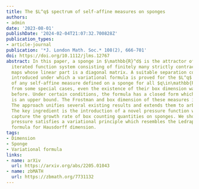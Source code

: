 ```yaml
---
title: The $L^q$ spectrum of self-affine measures on sponges
authors:
- admin
date: '2023-08-01'
publishDate: '2024-02-04T21:07:32.700828Z'
publication_types:
- article-journal
publication: '*J. London Math. Soc.* 108(2), 666-701'
doi: https://doi.org/10.1112/jlms.12767
abstract: In this paper, a sponge in $\mathbb{R}^d$ is the attractor of an
  iterated function system consisting of finitely many strictly contracting affine
  maps whose linear part is a diagonal matrix. A suitable separation condition is
  introduced under which a variational formula is proved for the $L^q$ spectrum
  of any self-affine measure defined on a sponge for all $q\in\mathbb{R}$. Apart
  from some special cases, even the existence of their box dimension was not proved
  before. Under certain conditions, the formula has a closed form which in general
  is an upper bound. The Frostman and box dimension of these measures is also determined.
  The approach unifies several existing results and extends them to arbitrary dimensions.
  The key ingredient is the introduction of a novel pressure function which aims to
  capture the growth rate of box counting quantities on sponges. We show that this
  pressure satisfies a variational principle which resembles the Ledrappier–Young
  formula for Hausdorff dimension.
tags:
- Dimension
- Sponge
- Variational formula
links:
- name: arXiv
  url: https://arxiv.org/abs/2205.01043
- name: zbMATH
  url: https://zbmath.org/7731132
---
```

